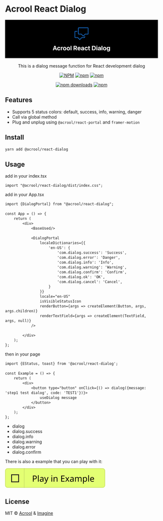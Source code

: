 # Acrool React Dialog

<a href="https://acrool-react-dialog.pages.dev/" title="Acrool React Dialog - This is a dialog message function for React development dialog">
    <img src="https://raw.githubusercontent.com/acrool/acrool-react-dialog/main/example/public/og.webp" alt="Acrool React Dialog Logo"/>
</a>

<p align="center">
    This is a dialog message function for React development dialog
</p>

<div align="center">

[![NPM](https://img.shields.io/npm/v/@acrool/react-dialog.svg?style=for-the-badge)](https://www.npmjs.com/package/@acrool/react-dialog)
[![npm](https://img.shields.io/bundlejs/size/@acrool/react-dialog?style=for-the-badge)](https://github.com/acrool/@acrool/react-dialog/blob/main/LICENSE)
[![npm](https://img.shields.io/npm/l/@acrool/react-dialog?style=for-the-badge)](https://github.com/acrool/react-dialog/blob/main/LICENSE)

[![npm downloads](https://img.shields.io/npm/dm/@acrool/react-dialog.svg?style=for-the-badge)](https://www.npmjs.com/package/@acrool/react-dialog)
[![npm](https://img.shields.io/npm/dt/@acrool/react-dialog.svg?style=for-the-badge)](https://www.npmjs.com/package/@acrool/react-dialog)

</div>




## Features

- Supports 5 status colors: default, success, info, warning, danger
- Call via global method
- Plug and unplug using `@acrool/react-portal` and `framer-motion`

## Install

```bash
yarn add @acrool/react-dialog
```

## Usage

add in your index.tsx
```tst
import "@acrool/react-dialog/dist/index.css";
```

add in your App.tsx

```tsx
import {DialogPortal} from "@acrool/react-dialog";

const App = () => {
    return (
        <div>
            <BaseUsed/>

            <DialogPortal
                localeDictionaries={{
                    'en-US': {
                        'com.dialog.success': 'Success',
                        'com.dialog.error': 'Danger',
                        'com.dialog.info': 'Info',
                        'com.dialog.warning': 'Warning',
                        'com.dialog.confirm': 'Confirm',
                        'com.dialog.ok': 'OK',
                        'com.dialog.cancel': 'Cancel',
                    }
                }}
                locale="en-US"
                isVisibleStatusIcon
                renderButton={args => createElement(Button, args, args.children)}
                renderTextField={args => createElement(TextField, args, null)}
            />
            
        </div>
    );
};
```

then in your page
```tsx
import {EStatus, toast} from '@acrool/react-dialog';

const Example = () => {
    return (
        <div>
            <button type="button" onClick={() => dialog({message: 'step1 test dialog', code: 'TEST1'})}>
                useDialog message
            </button>
        </div>
    );
};
```

- dialog
- dialog.success
- dialog.info
- dialog.warning
- dialog.error
- dialog.confirm


There is also a example that you can play with it:

[![Play react-editext-example](https://raw.githubusercontent.com/acrool/acrool-react-dialog/main/play-in-example-button.svg)](https://acrool-react-dialog.pages.dev)


## License

MIT © [Acrool](https://github.com/acrool) & [Imagine](https://github.com/imagine10255)
